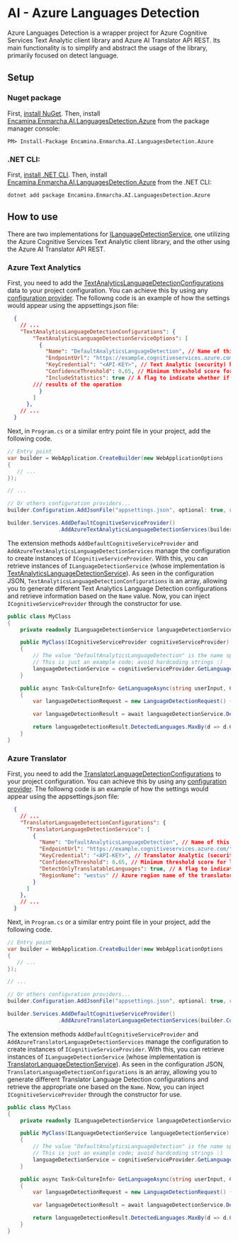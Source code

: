 ﻿# AI - Azure Languages Detection

Azure Languages Detection is a wrapper project for Azure Cognitive Services Text Analytic client library and Azure AI Translator API REST. Its main functionality is to simplify and abstract the usage of the library, primarily focused on detect language.

## Setup

### Nuget package

First, [install NuGet](http://docs.nuget.org/docs/start-here/installing-nuget). Then, install [Encamina.Enmarcha.AI.LanguagesDetection.Azure](ToDo:NugetUrl) from the package manager console:

    PM> Install-Package Encamina.Enmarcha.AI.LanguagesDetection.Azure

### .NET CLI:

First, [install .NET CLI](https://learn.microsoft.com/en-us/dotnet/core/tools/). Then, install [Encamina.Enmarcha.AI.LanguagesDetection.Azure](ToDo:NugetUrl) from the .NET CLI:

    dotnet add package Encamina.Enmarcha.AI.LanguagesDetection.Azure

## How to use
There are two implementations for [ILanguageDetectionService](../Encamina.Enmarcha.AI.LanguagesDetection.Abstractions/ILanguageDetectionService.cs), one utilizing the Azure Cognitive Services Text Analytic client library, and the other using the Azure AI Translator API REST. 

### Azure Text Analytics

First, you need to add the [TextAnalyticsLanguageDetectionConfigurations](./TextAnalyticsLanguageDetectionConfigurations.cs) data to your project configuration. You can achieve this by using any [configuration provider](https://learn.microsoft.com/en-us/dotnet/core/extensions/configuration). The followng code is an example of how the settings would appear using the appsettings.json file:

```json
  {
    // ...
    "TextAnalyticsLanguageDetectionConfigurations": {
        "TextAnalyticsLanguageDetectionServiceOptions": [
          {
            "Name": "DefaultAnalyticsLanguageDetection", // Name of this configuration
            "EndpointUrl": "https://example.cognitiveservices.azure.com/", // Text Analytic endpoint's url
            "KeyCredential": "<API-KEY>", // Text Analytic (security) key
            "ConfidenceThreshold": 0.65, // Minimum threshold score for text analytic, value ranges from 0 to 1
            "IncludeStatistics": true // A flag to indicate whether if the service should return statistics with the results of the operation
        /// results of the operation
          }
        ]
      },
    // ...
  }
```

Next, in `Program.cs` or a similar entry point file in your project, add the following code.

```csharp
// Entry point
var builder = WebApplication.CreateBuilder(new WebApplicationOptions
{
   // ...
});

// ...

// Or others configuration providers...
builder.Configuration.AddJsonFile("appsettings.json", optional: true, reloadOnChange: true);

builder.Services.AddDefaultCognitiveServiceProvider()
                .AddAzureTextAnalyticsLanguageDetectionServices(builder.Configuration);
```

The extension methods `AddDefaultCognitiveServiceProvider` and `AddAzureTextAnalyticsLanguageDetectionServices` manage the configuration to create instances of `ICognitiveServiceProvider`. With this, you can retrieve instances of `ILanguageDetectionService` (whose implementation is [TextAnalyticsLanguageDetectionService](./TextAnalyticsLanguageDetectionService.cs)). As seen in the configuration JSON, `TextAnalyticsLanguageDetectionConfigurations` is an array, allowing you to generate different Text Analytics Language Detection configurations and retrieve information based on the `Name` value. Now, you can inject `ICognitiveServiceProvider` through the constructor for use.

```csharp
public class MyClass
{
    private readonly ILanguageDetectionService languageDetectionService;

    public MyClass(ICognitiveServiceProvider cognitiveServiceProvider)
    {
        // The value "DefaultAnalyticsLanguageDetection" is the name specified in the JSON from the previous code.
        // This is just an example code; avoid hardcoding strings :)
        languageDetectionService = cognitiveServiceProvider.GetLanguageDetectionService("DefaultAnalyticsLanguageDetection");
    }

    public async Task<CultureInfo> GetLanguageAsync(string userInput, CancellationToken cancellationToken)
    {
        var languageDetectionRequest = new LanguageDetectionRequest() { Text = new[] { new Text(value: userInput) } };

        var languageDetectionResult = await languageDetectionService.DetectLanguageAsync(languageDetectionRequest, CancellationToken.None);

        return languageDetectionResult.DetectedLanguages.MaxBy(d => d.ConfidenceScore).Language;
    }
}
```

### Azure Translator

First, you need to add the [TranslatorLanguageDetectionConfigurations](./TranslatorLanguageDetectionConfigurations.cs) to your project configuration. You can achieve this by using any [configuration provider](https://learn.microsoft.com/en-us/dotnet/core/extensions/configuration). The followng code is an example of how the settings would appear using the appsettings.json file:

```json
  {
    // ...
    "TranslatorLanguageDetectionConfigurations": {
      "TranslatorLanguageDetectionService": [
        {
          "Name": "DefaultAnalyticsLanguageDetection", // Name of this configuration
          "EndpointUrl": "https://example.cognitiveservices.azure.com/", // Translator endpoint's url
          "KeyCredential": "<API-KEY>", // Translator Analytic (security) key
          "ConfidenceThreshold": 0.65, // Minimum threshold score for language detection, value ranges from 0 to 1
          "DetectOnlyTranslatableLanguages": true, // A flag to indicate whether any language detection result should only include languages that can be translated
          "RegionName": "westus" // Azure region name of the translator resource.
        }
      ]
    },
    // ...
  }
```

Next, in `Program.cs` or a similar entry point file in your project, add the following code.

```csharp
// Entry point
var builder = WebApplication.CreateBuilder(new WebApplicationOptions
{
   // ...
});

// ...

// Or others configuration providers...
builder.Configuration.AddJsonFile("appsettings.json", optional: true, reloadOnChange: true); 

builder.Services.AddDefaultCognitiveServiceProvider()
                .AddAzureTranslatorLanguageDetectionServices(builder.Configuration);
```
The extension methods `AddDefaultCognitiveServiceProvider` and `AddAzureTranslatorLanguageDetectionServices` manage the configuration to create instances of `ICognitiveServiceProvider`. With this, you can retrieve instances of `ILanguageDetectionService` (whose implementation is [TranslatorLanguageDetectionService](./TranslatorLanguageDetectionService.cs)). As seen in the configuration JSON, `TranslatorLanguageDetectionConfigurations` is an array, allowing you to generate different Translator Language Detection configurations and retrieve the appropriate one based on the `Name`. Now, you can inject `ICognitiveServiceProvider` through the constructor for use.

```csharp
public class MyClass
{
    private readonly ILanguageDetectionService languageDetectionService;

    public MyClass(ILanguageDetectionService languageDetectionService)
    {
        // The value "DefaultAnalyticsLanguageDetection" is the name specified in the JSON from the previous code.
        // This is just an example code; avoid hardcoding strings :)
        languageDetectionService = cognitiveServiceProvider.GetLanguageDetectionService("DefaultAnalyticsLanguageDetection");
    }

    public async Task<CultureInfo> GetLanguageAsync(string userInput, CancellationToken cancellationToken)
    {
        var languageDetectionRequest = new LanguageDetectionRequest() { Text = new[] { new Text(value: userInput) } };

        var languageDetectionResult = await languageDetectionService.DetectLanguageAsync(languageDetectionRequest, CancellationToken.None);

        return languageDetectionResult.DetectedLanguages.MaxBy(d => d.ConfidenceScore).Language;
    }
}
```
